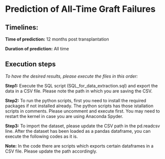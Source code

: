 # Prediction of All-Time Graft Failures 

## Timelines: 
**Time of prediction:** 12 months post transplantation

**Duration of prediction:** All time

## Execution steps
*To have the desired results, please execute the files in this order:*

**Step1:** Execute the SQL script (SQL_for_data_extraction.sql) and export the data in a CSV file. Please note the path in which you are saving the CSV.

**Step2:** To run the python scripts, first you need to install the required packages if not installed already. The python scripts has those istallation scripts in comments. Please uncomment and execute first. You may need to restart the kernel in case you are using Anaconda Spyder.

**Step3:** To import the dataset, please update the CSV path in the pd.readcsv line. After the dataset has been loaded as a pandas dataframe, you can execute the following codes as it is.

**Note:** In the code there are scripts which exports certain dataframes in a CSV file. Please update the path accordingly. 

